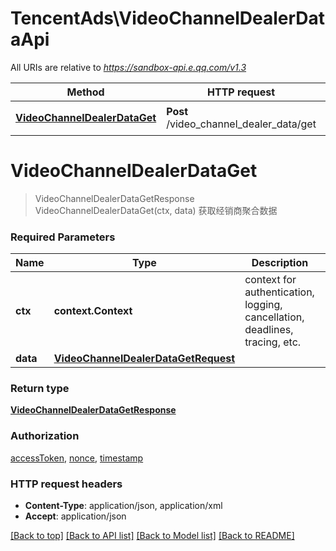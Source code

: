 # TencentAds\VideoChannelDealerDataApi

All URIs are relative to *https://sandbox-api.e.qq.com/v1.3*

Method | HTTP request | Description
------------- | ------------- | -------------
[**VideoChannelDealerDataGet**](VideoChannelDealerDataApi.md#VideoChannelDealerDataGet) | **Post** /video_channel_dealer_data/get | 获取经销商聚合数据


# **VideoChannelDealerDataGet**
> VideoChannelDealerDataGetResponse VideoChannelDealerDataGet(ctx, data)
获取经销商聚合数据

### Required Parameters

Name | Type | Description  | Notes
------------- | ------------- | ------------- | -------------
 **ctx** | **context.Context** | context for authentication, logging, cancellation, deadlines, tracing, etc.
  **data** | [**VideoChannelDealerDataGetRequest**](VideoChannelDealerDataGetRequest.md)|  | 

### Return type

[**VideoChannelDealerDataGetResponse**](VideoChannelDealerDataGetResponse.md)

### Authorization

[accessToken](../README.md#accessToken), [nonce](../README.md#nonce), [timestamp](../README.md#timestamp)

### HTTP request headers

 - **Content-Type**: application/json, application/xml
 - **Accept**: application/json

[[Back to top]](#) [[Back to API list]](../README.md#documentation-for-api-endpoints) [[Back to Model list]](../README.md#documentation-for-models) [[Back to README]](../README.md)


